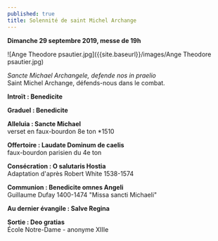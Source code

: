 ```yaml
---
published: true
title: Solennité de saint Michel Archange
---
```

**Dimanche 29 septembre 2019, messe de 19h**  

![Ange Theodore psautier.jpg]({{site.baseurl}}/images/Ange Theodore psautier.jpg)

*Sancte Michael Archangele, defende nos in praelio*  
Saint Michel Archange, défends-nous dans le combat.

**Introït : Benedicite**

**Graduel : Benedicite** 

**Alleluia : Sancte Michael**  
verset en faux-bourdon 8e ton *1510

**Offertoire : Laudate Dominum de caelis**  
faux-bourdon parisien du 4e ton

**Consécration : O salutaris Hostia**  
Adaptation d'après Robert White 1538-1574

**Communion : Benedicite omnes Angeli**  
Guillaume Dufay 1400-1474 "Missa sancti Michaeli"

**Au dernier évangile : Salve Regina**  

**Sortie : Deo gratias**  
École Notre-Dame - anonyme XIIIe
